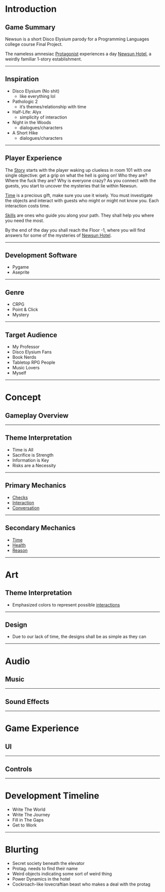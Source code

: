 # Introduction

## Game Summary

Newsun is a short Disco Elysium parody for a Programming Languages college course Final Project.

The nameless amnesiac [Protagonist](Protagonist.md) experiences a day [Newsun Hotel](Newsun_Hotel.md), a weirdly familiar 1-story establishment.

---
## Inspiration

- Disco Elysium (No shit)
    - like everything lol
- Pathologic 2
    - it’s themes/relationship with time
- Half-Life: Alyx
    - simplicity of interaction
- Night in the Woods
    - dialogues/characters
- A Short Hike
    - dialogues/characters

---
## Player Experience

The [Story](Story.md) starts with the player waking up clueless in room 101 with one single objective: get a grip on what the hell is going on! Who they are? Where the fuck they are? Why is everyone crazy? As you connect with the guests, you start to uncover the mysteries that lie within Newsun.

[Time](Time.md) is a precious gift, make sure you use it wisely. You must investigate the objects and interact with guests who might or might not know you. Each interaction costs time.

[Skills](Skills.md) are ones who guide you along your path. They shall help you where you need the most.

By the end of the day you shall reach the Floor -1, where you will find answers for some of the mysteries of [Newsun Hotel](Newsun_Hotel.md).

---
## Development Software

- Pygame
- Aseprite

---
## Genre

- CRPG
- Point & Click
- Mystery

---
## Target Audience

- My Professor
- Disco Elysium Fans
- Book Nerds
- Tabletop RPG People
- Music Lovers
- Myself

---
# Concept
## Gameplay Overview



---
## Theme Interpretation

- Time is All
- Sacrifice is Strength
- Information is Key
- Risks are a Necessity

---
## Primary Mechanics

- [Checks](Checks.md)
- [Interaction](Interaction.md)
- [Conversation](Conversation.md)

---
## Secondary Mechanics

- [Time](Time.md)
- [Health](Health.md)
- [Reason](Reason.md)

---
# Art
## Theme Interpretation

- Emphasized colors to represent possible [interactions](Interaction.md)

---
## Design

- Due to our lack of time, the designs shall be as simple as they can


---
# Audio
## Music



---
## Sound Effects



---
# Game Experience
## UI



---
## Controls



---
# Development Timeline

- Write The World
- Write The Journey
- Fill in The Gaps
- Get to Work

---
# Blurting

- Secret society beneath the elevator 
- Protag. needs to find their name
- Weird objects indicating some sort of weird thing
- Power Dynamics in the hotel
- Cockroach-like lovecraftian beast who makes a deal with the protag
